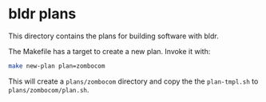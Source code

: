 # bldr plans

This directory contains the plans for building software with bldr.

The Makefile has a target to create a new plan. Invoke it with:

```bash
make new-plan plan=zombocom
```

This will create a `plans/zombocom` directory and copy the the `plan-tmpl.sh` to `plans/zombocom/plan.sh`.
